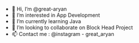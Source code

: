 - 👋 Hi, I’m @great-aryan
- 👀 I’m interested in App Development
- 🌱 I’m currently learning Java
- 💞️ I’m looking to collaborate on Block Head Project
- 📫 Contact me : @instagram - great_aryan

<!---
great-aryan/great-aryan is a ✨ special ✨ repository because its `README.md` (this file) appears on your GitHub profile.
You can click the Preview link to take a look at your changes.
--->
